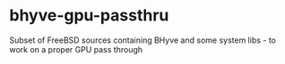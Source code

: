 # bhyve-gpu-passthru
Subset of FreeBSD sources containing BHyve and some system libs - to work on a proper GPU pass through
